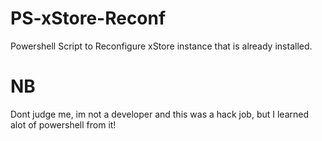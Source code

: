 # PS-xStore-Reconf

Powershell Script to Reconfigure xStore instance that is already installed.

# NB

Dont judge me, im not a developer and this was a hack job, but I learned alot of powershell from it!
